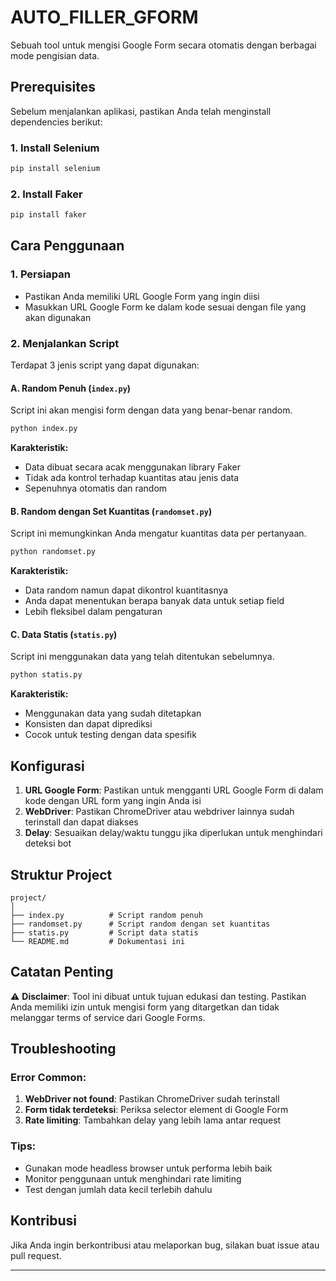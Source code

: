 # AUTO_FILLER_GFORM

Sebuah tool untuk mengisi Google Form secara otomatis dengan berbagai mode pengisian data.

## Prerequisites

Sebelum menjalankan aplikasi, pastikan Anda telah menginstall dependencies berikut:

### 1. Install Selenium
```bash
pip install selenium
```

### 2. Install Faker
```bash
pip install faker
```

## Cara Penggunaan

### 1. Persiapan
- Pastikan Anda memiliki URL Google Form yang ingin diisi
- Masukkan URL Google Form ke dalam kode sesuai dengan file yang akan digunakan

### 2. Menjalankan Script

Terdapat 3 jenis script yang dapat digunakan:

#### A. Random Penuh (`index.py`)
Script ini akan mengisi form dengan data yang benar-benar random.

```bash
python index.py
```

**Karakteristik:**
- Data dibuat secara acak menggunakan library Faker
- Tidak ada kontrol terhadap kuantitas atau jenis data
- Sepenuhnya otomatis dan random

#### B. Random dengan Set Kuantitas (`randomset.py`)
Script ini memungkinkan Anda mengatur kuantitas data per pertanyaan.

```bash
python randomset.py
```

**Karakteristik:**
- Data random namun dapat dikontrol kuantitasnya
- Anda dapat menentukan berapa banyak data untuk setiap field
- Lebih fleksibel dalam pengaturan

#### C. Data Statis (`statis.py`)
Script ini menggunakan data yang telah ditentukan sebelumnya.

```bash
python statis.py
```

**Karakteristik:**
- Menggunakan data yang sudah ditetapkan
- Konsisten dan dapat diprediksi
- Cocok untuk testing dengan data spesifik

## Konfigurasi

1. **URL Google Form**: Pastikan untuk mengganti URL Google Form di dalam kode dengan URL form yang ingin Anda isi
2. **WebDriver**: Pastikan ChromeDriver atau webdriver lainnya sudah terinstall dan dapat diakses
3. **Delay**: Sesuaikan delay/waktu tunggu jika diperlukan untuk menghindari deteksi bot

## Struktur Project

```
project/
│
├── index.py          # Script random penuh
├── randomset.py      # Script random dengan set kuantitas
├── statis.py         # Script data statis
└── README.md         # Dokumentasi ini
```

## Catatan Penting

⚠️ **Disclaimer**: Tool ini dibuat untuk tujuan edukasi dan testing. Pastikan Anda memiliki izin untuk mengisi form yang ditargetkan dan tidak melanggar terms of service dari Google Forms.

## Troubleshooting

### Error Common:
1. **WebDriver not found**: Pastikan ChromeDriver sudah terinstall
2. **Form tidak terdeteksi**: Periksa selector element di Google Form
3. **Rate limiting**: Tambahkan delay yang lebih lama antar request

### Tips:
- Gunakan mode headless browser untuk performa lebih baik
- Monitor penggunaan untuk menghindari rate limiting
- Test dengan jumlah data kecil terlebih dahulu

## Kontribusi

Jika Anda ingin berkontribusi atau melaporkan bug, silakan buat issue atau pull request.

---
